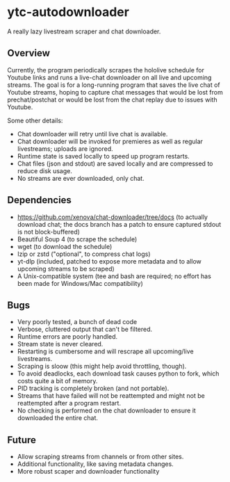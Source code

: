 # ytc-autodownloader
A really lazy livestream scraper and chat downloader.

## Overview
Currently, the program periodically scrapes the hololive schedule for Youtube links and runs a live-chat downloader on all live and upcoming streams. The goal is for a long-running program that saves the live chat of Youtube streams, hoping to capture chat messages that would be lost from prechat/postchat or would be lost from the chat replay due to issues with Youtube.

Some other details:
- Chat downloader will retry until live chat is available.
- Chat downloader will be invoked for premieres as well as regular livestreams; uploads are ignored.
- Runtime state is saved locally to speed up program restarts.
- Chat files (json and stdout) are saved locally and are compressed to reduce disk usage.
- No streams are ever downloaded, only chat.

## Dependencies
- https://github.com/xenova/chat-downloader/tree/docs (to actually download chat; the docs branch has a patch to ensure captured stdout is not block-buffered)
- Beautiful Soup 4 (to scrape the schedule)
- wget (to download the schedule)
- lzip or zstd ("optional", to compress chat logs)
- yt-dlp (included, patched to expose more metadata and to allow upcoming streams to be scraped)
- A Unix-compatible system (tee and bash are required; no effort has been made for Windows/Mac compatibility)

## Bugs
- Very poorly tested, a bunch of dead code
- Verbose, cluttered output that can't be filtered.
- Runtime errors are poorly handled.
- Stream state is never cleared.
- Restarting is cumbersome and will rescrape all upcoming/live livestreams.
- Scraping is sloow (this might help avoid throttling, though).
- To avoid deadlocks, each download task causes python to fork, which costs quite a bit of memory.
- PID tracking is completely broken (and not portable).
- Streams that have failed will not be reattempted and might not be reattempted after a program restart.
- No checking is performed on the chat downloader to ensure it downloaded the entire chat.

## Future
- Allow scraping streams from channels or from other sites.
- Additional functionality, like saving metadata changes.
- More robust scaper and downloader functionality
